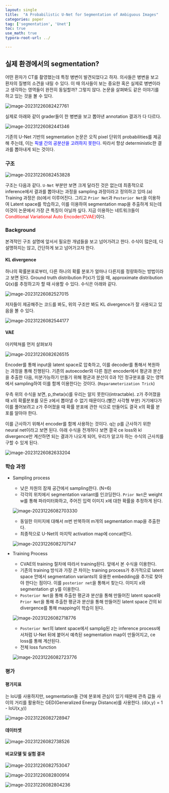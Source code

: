 ```yaml
---
layout: single
title:  "A Probabilistic U-Net for Segmentation of Ambiguous Images"
categories: paper
tag: ['segmentation', 'Unet']
toc: true
use_math: true
typora-root-url: ../ 

---
```




## 실제 환경에서의 segmentation?

어떤 환자가 CT를 촬영했는데 특정 병변이 발견되었다고 하자. 의사들은 병변을 보고 환자의 질병의 소견을 내릴 수 있다. 이 때 의사들이 보는 중요한 혹은 실제로 병변이라고 생각하는 영역들이 완전히 동일할까? 그렇지 않다. 논문을 살펴봐도 같은 이야기를 하고 있는 것을 볼 수 있다.

![image-20231226082427761](/../images/P_unet/image-20231226082427761.png)



실제로 아래와 같이 grader들이 한 병변을 보고 뽑아낸 annotation 결과가 다 다르다.

![image-20231226082441346](/../images/P_unet/image-20231226082441346.png)



기존의 U-Net 기반의 segmentation 논문은 오직 pixel 단위의 probabilities를 제공해 주는데, 이는 <font color='blue'>픽셀 간의 공분산을 고려하지 못한다</font>. 따라서 항상 deterministic한 결과를 뽑아내게 되는 것이다. 



### 구조

![image-20231226082453828](/../images/P_unet/image-20231226082453828.png)

구조는 다음과 같다. `U-Net` 부분만 보면 크게 달라진 것은 없는데 최종적으로 inference에서 결과를 뽑아내는 과정을 sampling 과정이라고 정의하고 있따.(a) Training 과정은 (b)에서 이루어진다. 그리고 `Prior Net`과 `Posterior Net`을 이용하여 Latent space를 학습하고, 이를 이용하여 segmentation map을 추출하게 되는데 이것이 논문에서 가장 큰 특징이 아닐까 싶다. 지금 이용하는 네트워크들이 <font color = 'red'>Conditional Variational Auto Encoder(CVAE)</font>이다.



### Background

본격적인 구조 설명에 앞서서 필요한 개념들을 보고 넘어가려고 한다. 수식이 많은데, 다 설명하지는 않고, 간단하게 보고 넘어가고자 한다.

#### KL divergence

하나의 확률분포로부터, 다른 하나의 확률 분포가 얼마나 다른지를 정량화하는 방법이라고 보면 된다. Ground truth distribution P(x)가 있을 때, approximate distribution Q(x)를 추정하고자 할 때 사용할 수 있다. 수식은 아래와 같다.

![image-20231226082527015](/../images/P_unet/image-20231226082527015.png)

저자들이 제공해주는 코드를 봐도, 위의 구조만 봐도 KL divergence가 잘 사용되고 있음을 볼 수 있다.

![image-20231226082544177](/../images/P_unet/image-20231226082544177.png)

#### VAE

아키텍쳐를 먼저 살펴보자

![image-20231226082626515](/../images/P_unet/image-20231226082626515.png)

Encoder를 통해 input을 latent space로 압축하고, 이를 decoder를 통해서 복원하는 과정을 통해 진행된다. 기존의 autoecoder와 다른 점은 encoder에서 평균과 분산을 추출한 다음, 미분가능하기 만들기 위해 평균과 분산이 0과 1인 정규분포를 갖는 영역에서 sampling하여 이를 함께 이용한다는 것이다. (`Reparameterization Trick`) 

우측 위의 수식을 보면, p_theta(x)를 우리는 알지 못한다(intractable). z가 주어졌을 때 x의 확률분포를 모든 z에서 뽑아낼 수 없기 때문이다.(빨간 사각형 부분) 거기에다가 이를 풀어보려고 z가 주어졌을 때 확률 분포에 관한 식으로 만들어도 결국 x의 확률 분포를 알아야 한다. 

이를 근사하기 위해서 encoder를 함께 사용하는 것이다. q는 p를 근사하기 위한 neural net이라고 보면 된다. 아래 수식을 전개하다 보면 결국 ce loss와 kl divergence만 계산하면 되는 결과가 나오게 되어, 우리가 알고자 하는 수식의 근사치를 구할 수 있게 된다. 

![image-20231226082633204](/../images/P_unet/image-20231226082633204.png)



### 학습 과정

- Sampling process

  - 낮은 차원의 잠재 공간에서 sampling한다. (N=6)
  - 각각의 위치에서 segmentation variant를 인코딩한다. `Prior Net`은 weight w를 통해 파라미터화하고, 주어진 입력 이미지 x에 대한 확률을 추정하게 된다.

  ![image-20231226082703330](/../images/P_unet/image-20231226082703330.png)

  - 동일한 이미지에 대해서 m번 반복하여 m개의 segmentation map을 추출한다.
  - 최종적으로 U-Net의 마지막 activation map에 concat한다.

  ![image-20231226082707147](/../images/P_unet/image-20231226082707147.png)

- Training Process

  - CVAE의 training 절차에 따라서 training된다. 앞에서 본 수식을 이용한다.
  - 기존의 training 방식과 가장 큰 차이는 training process가 추가적으로 latent space 안에서 segmentation variants의 유용한 embedding을 추가로 찾아야 한다는 점이다. 이를 `posterior net`을 통해서 찾는다. 이미지 x와 segmentation gt y를 이용한다. 
  - `Posterior Net`을 통해 추출한 평균과 분산을 통해 만들어진 latent space와 `Prior Net`을 통해 추출한 평균과 분산을 통해 만들어진 latent space 간의 kl divergence를 통해 mapping이 학습이 된다.

  ![image-20231226082718776](/../images/P_unet/image-20231226082718776.png)

  - `Posterior Net`의 latent space에서 samplig된 z는 inference process에서처럼 U-Net 뒤에 붙어서 예측된 segmentation map이 만들어지고, ce loss를 통해 계산된다.
  - 전체 loss function

  ![image-20231226082723776](/../images/P_unet/image-20231226082723776.png)



### 평가

#### 평가지표

는 IoU를 사용하지만, segmentation들 간에 분포에 관심이 있기 때문에 관측 값들 사이의 거리를 활용하는 GED(Generalized Energy Distance)를 사용한다. (d(x,y) = 1 - IoU(x,y))

![image-20231226082728947](/../images/P_unet/image-20231226082728947.png)

#### 데이터셋

![image-20231226082738526](/../images/P_unet/image-20231226082738526.png)



#### 비교모델 및 실험 결과 

![image-20231226082753047](/../images/P_unet/image-20231226082753047.png)

![image-20231226082800914](/../images/P_unet/image-20231226082800914.png)

![image-20231226082804236](/../images/P_unet/image-20231226082804236.png)

